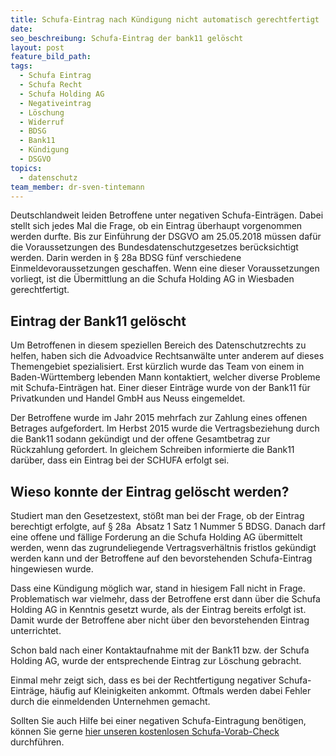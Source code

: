 ```yaml
---
title: Schufa-Eintrag nach Kündigung nicht automatisch gerechtfertigt
date:
seo_beschreibung: Schufa-Eintrag der bank11 gelöscht
layout: post
feature_bild_path:
tags:
  - Schufa Eintrag
  - Schufa Recht
  - Schufa Holding AG
  - Negativeintrag
  - Löschung
  - Widerruf
  - BDSG
  - Bank11
  - Kündigung
  - DSGVO
topics:
  - datenschutz
team_member: dr-sven-tintemann
---
```


Deutschlandweit leiden Betroffene unter negativen Schufa-Eintr&auml;gen. Dabei stellt sich jedes Mal die Frage, ob ein Eintrag &uuml;berhaupt vorgenommen werden durfte. Bis zur Einf&uuml;hrung der DSGVO am 25.05.2018 m&uuml;ssen daf&uuml;r die Voraussetzungen des Bundesdatenschutzgesetzes ber&uuml;cksichtigt werden. Darin werden in &sect; 28a BDSG f&uuml;nf verschiedene Einmeldevoraussetzungen geschaffen. Wenn eine dieser Voraussetzungen vorliegt, ist die &Uuml;bermittlung an die Schufa Holding AG in Wiesbaden gerechtfertigt.

## Eintrag der Bank11 gel&ouml;scht

Um Betroffenen in diesem speziellen Bereich des Datenschutzrechts zu helfen, haben sich die Advoadvice Rechtsanw&auml;lte unter anderem auf dieses Themengebiet spezialisiert. Erst k&uuml;rzlich wurde das Team von einem in Baden-W&uuml;rttemberg lebenden Mann kontaktiert, welcher diverse Probleme mit Schufa-Eintr&auml;gen hat. Einer dieser Eintr&auml;ge wurde von der Bank11 f&uuml;r Privatkunden und Handel GmbH aus Neuss eingemeldet.

Der Betroffene wurde im Jahr 2015 mehrfach zur Zahlung eines offenen Betrages aufgefordert. Im Herbst 2015 wurde die Vertragsbeziehung durch die Bank11 sodann gek&uuml;ndigt und der offene Gesamtbetrag zur R&uuml;ckzahlung gefordert. In gleichem Schreiben informierte die Bank11 dar&uuml;ber, dass ein Eintrag bei der SCHUFA erfolgt sei.

## Wieso konnte der Eintrag gel&ouml;scht werden?

Studiert man den Gesetzestext, st&ouml;&szlig;t man bei der Frage, ob der Eintrag berechtigt erfolgte, auf &sect; 28a&nbsp; Absatz 1 Satz 1 Nummer 5 BDSG. Danach darf eine offene und f&auml;llige Forderung an die Schufa Holding AG &uuml;bermittelt werden, wenn das zugrundeliegende Vertragsverh&auml;ltnis fristlos gek&uuml;ndigt werden kann und der Betroffene auf den bevorstehenden Schufa-Eintrag hingewiesen wurde.

Dass eine K&uuml;ndigung m&ouml;glich war, stand in hiesigem Fall nicht in Frage. Problematisch war vielmehr, dass der Betroffene erst dann &uuml;ber die Schufa Holding AG in Kenntnis gesetzt wurde, als der Eintrag bereits erfolgt ist. Damit wurde der Betroffene aber nicht &uuml;ber den bevorstehenden Eintrag unterrichtet.

Schon bald nach einer Kontaktaufnahme mit der Bank11 bzw. der Schufa Holding AG, wurde der entsprechende Eintrag zur L&ouml;schung gebracht.

Einmal mehr zeigt sich, dass es bei der Rechtfertigung negativer Schufa-Eintr&auml;ge, h&auml;ufig auf Kleinigkeiten ankommt. Oftmals werden dabei Fehler durch die einmeldenden Unternehmen gemacht.

Sollten Sie auch Hilfe bei einer negativen Schufa-Eintragung ben&ouml;tigen, k&ouml;nnen Sie gerne [hier unseren kostenlosen Schufa-Vorab-Check](https://advoadvice.de/schufa-beratung/) durchf&uuml;hren.

&nbsp;

&nbsp;